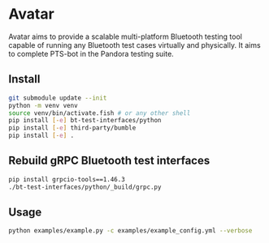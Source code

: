 # Avatar

Avatar aims to provide a scalable multi-platform Bluetooth testing tool capable
of running any Bluetooth test cases virtually and physically. It aims to
complete PTS-bot in the Pandora testing suite.

## Install

```bash
git submodule update --init
python -m venv venv
source venv/bin/activate.fish # or any other shell
pip install [-e] bt-test-interfaces/python
pip install [-e] third-party/bumble
pip install [-e] .
```

## Rebuild gRPC Bluetooth test interfaces

```bash
pip install grpcio-tools==1.46.3
./bt-test-interfaces/python/_build/grpc.py
```

## Usage

```bash
python examples/example.py -c examples/example_config.yml --verbose
```

